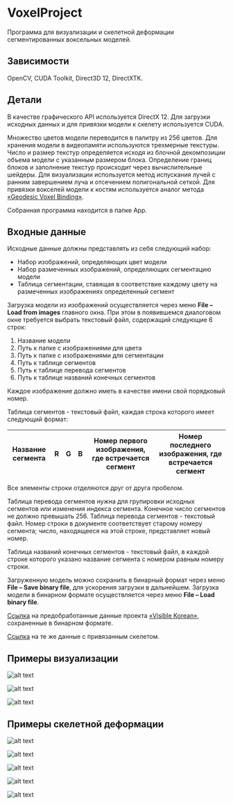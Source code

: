 # VoxelProject

Программа для визуализации и скелетной деформации сегментированных воксельных моделей.

## Зависимости
OpenCV, CUDA Toolkit, Direct3D 12, DirectXTK.

## Детали

В качестве графического API используется DirectX 12. Для загрузки исходных данных и для привязки модели к скелету используется CUDA.

Множество цветов модели переводится в палитру из 256 цветов. Для хранения модели в видеопамяти используются трехмерные текстуры.
Число и размер текстур определяется исходя из блочной декомпозиции объема модели с указанным размером блока. Определение границ блоков и заполнение текстур происходит через вычислительные шейдеры.
Для визуализации используется метод испускания лучей с ранним завершением луча и отсечением полигональной сеткой.
Для привязки вокселей модели к костям используется аналог метода [«Geodesic Voxel Binding»](https://knowledge.autodesk.com/support/maya/learn-explore/caas/CloudHelp/cloudhelp/2016/ENU/Maya/files/GUID-5EFDB81B-E332-4D6C-B1BB-0B989AD2F2C7-htm.html). 

Собранная программа находится в папке App.

## Входные данные

Исходные данные должны представлять из себя следующий набор:
* Набор изображений, определяющих цвет модели
* Набор размеченных изображений, определяющих сегментацию модели
* Таблица сегментации, ставящая в соответствие каждому цвету на размеченных изображениях определенный сегмент

Загрузка модели из изображений осуществляется через меню **File – Load from images** главного окна. При этом в появившемся диалоговом окне требуется выбрать текстовый файл, содержащий следующие 6 строк:
1)	Название модели
2)	Путь к папке с изображениями для цвета
3)	Путь к папке с изображениями для сегментации
4)	Путь к таблице сегментов
5)	Путь к таблице перевода сегментов
6)	Путь к таблице названий конечных сегментов

Каждое изображение должно иметь в качестве имени свой порядковый номер.

Таблица сегментов - текстовый файл, каждая строка которого имеет следующий формат:

|Название сегмента|R|G|B|Номер первого изображения, где встречается сегмент|Номер последнего изображения, где встречается сегмент|
|-----------------|-|-|-|--------------------------------------------------|-----------------------------------------------------|

Все элементы строки отделяются друг от друга пробелом.

Таблица перевода сегментов нужна для групировки исходных сегментов или изменения индекса сегмента. Конечное число сегментов не должно превышать 256.
Таблица перевода сегментов - текстовый файл. Номер строки в документе соответствует старому номеру сегмента; число, находящееся на этой строке, представляет новый номер.

Таблица названий конечных сегментов - текстовый файл, в каждой строке которого указано название сегмента с номером равным номеру строки.

Загруженную модель можно сохранить в бинарный формат через меню **File – Save binary file**, для ускорения загрузки в дальнейшем. Загрузка модели в бинарном формате осуществляется через меню **File – Load binary file**.

[Ссылка](https://drive.google.com/open?id=19FUD6hrs_z3mLmgqyIOtP_gQnThE5psU) на предобработанные данные проекта [«Visible Korean»](http://vkh3.kisti.re.kr/), сохраненные в бинарном формате.

[Ссылка](https://drive.google.com/open?id=1Q_XoxQAD-lv_Q-jBWNU7Q6vnLbP21yJz) на те же данные с привязанным скелетом.

## Примеры визуализации

![alt text](https://github.com/IDDruzhin/VoxelProject/blob/master/Samples/Sample_001.jpg)

![alt text](https://github.com/IDDruzhin/VoxelProject/blob/master/Samples/Sample_002.jpg)

![alt text](https://github.com/IDDruzhin/VoxelProject/blob/master/Samples/Sample_003.jpg)

## Примеры скелетной деформации

![alt text](https://github.com/IDDruzhin/VoxelProject/blob/master/Samples/Sample_004.jpg)

![alt text](https://github.com/IDDruzhin/VoxelProject/blob/master/Samples/Sample_005.jpg)

![alt text](https://github.com/IDDruzhin/VoxelProject/blob/master/Samples/Sample_006.jpg)

![alt text](https://github.com/IDDruzhin/VoxelProject/blob/master/Samples/Sample_007.jpg)

![alt text](https://github.com/IDDruzhin/VoxelProject/blob/master/Samples/Sample_008.jpg)
